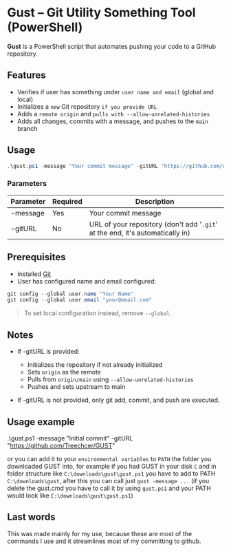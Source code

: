 # Gust – Git Utility Something Tool (PowerShell)

**Gust** is a PowerShell script that automates pushing your code to a GitHub repository.

## Features

- Verifies if user has something under `user name and email` (global and local)
- Initializes a `new` Git repository `if you provide URL`
- Adds a `remote origin` and `pulls with --allow-unrelated-histories`
- Adds all changes, commits with a message, and pushes to the `main` branch

## Usage

```powershell
.\gust.ps1 -message "Your commit message" -gitURL "https://github.com/username/repository"
```

### Parameters

| Parameter   | Required | Description |
|-------------|----------|-------------|
| -message    | Yes      | Your commit message |
| -gitURL     | No       | URL of your repository (don't add '`.git`' at the end, it's automatically in) |

## Prerequisites

- Installed [Git](https://git-scm.com/)
- User has configured name and email configured:

```powershell
git config --global user.name "Your Name"  
git config --global user.email "your@email.com"
```

> To set local configuration instead, remove `--global`.

## Notes

- If -gitURL is provided:
  - Initializes the repository if not already initialized
  - Sets `origin` as the remote
  - Pulls from `origin/main` using `--allow-unrelated-histories`
  - Pushes and sets upstream to main

- If -gitURL is not provided, only git add, commit, and push are executed.

## Usage example

.\gust.ps1 -message "Initial commit" -gitURL "https://github.com/Treechcer/GUST"

or you can add it to your `environmental variables` to `PATH` the folder you downloaded GUST into, for example if you had GUST in your disk `C` and in folder structure like `C:\downloads\gust\gust.ps1` you have to add to PATH `C:\downloads\gust`, after this you can call just `gust -message ...` (if you delete the gust.cmd you have to call it by using `gust.ps1` and your PATH would look like `C:\downloads\gust\gust.ps1`)

## Last words

This was made mainly for my use, because these are most of the commands I use and it streamlines most of my committing to github.